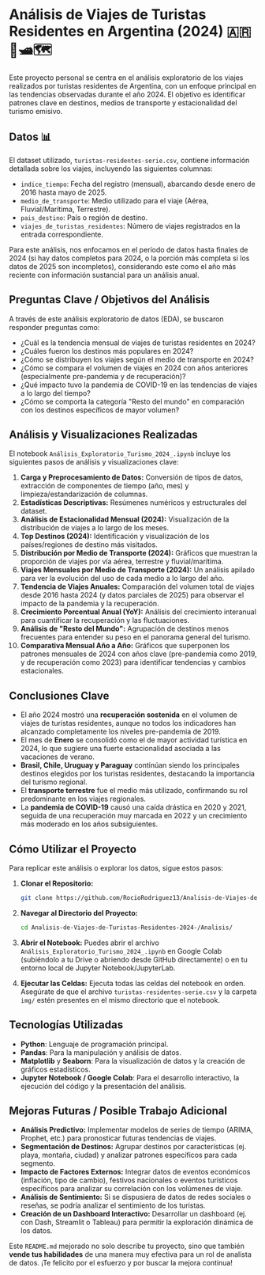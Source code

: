 # Análisis de Viajes de Turistas Residentes en Argentina (2024) 🇦🇷🛫🛥️🗺️

Este proyecto personal se centra en el análisis exploratorio de los viajes realizados por turistas residentes de Argentina, con un enfoque principal en las tendencias observadas durante el año 2024. El objetivo es identificar patrones clave en destinos, medios de transporte y estacionalidad del turismo emisivo.

## Datos 📊

El dataset utilizado, `turistas-residentes-serie.csv`, contiene información detallada sobre los viajes, incluyendo las siguientes columnas:

-   `indice_tiempo`: Fecha del registro (mensual), abarcando desde enero de 2016 hasta mayo de 2025.
-   `medio_de_transporte`: Medio utilizado para el viaje (Aérea, Fluvial/Marítima, Terrestre).
-   `pais_destino`: País o región de destino.
-   `viajes_de_turistas_residentes`: Número de viajes registrados en la entrada correspondiente.

Para este análisis, nos enfocamos en el período de datos hasta finales de 2024 (si hay datos completos para 2024, o la porción más completa si los datos de 2025 son incompletos), considerando este como el año más reciente con información sustancial para un análisis anual.

## Preguntas Clave / Objetivos del Análisis

A través de este análisis exploratorio de datos (EDA), se buscaron responder preguntas como:

-   ¿Cuál es la tendencia mensual de viajes de turistas residentes en 2024?
-   ¿Cuáles fueron los destinos más populares en 2024?
-   ¿Cómo se distribuyen los viajes según el medio de transporte en 2024?
-   ¿Cómo se compara el volumen de viajes en 2024 con años anteriores (especialmente pre-pandemia y de recuperación)?
-   ¿Qué impacto tuvo la pandemia de COVID-19 en las tendencias de viajes a lo largo del tiempo?
-   ¿Cómo se comporta la categoría "Resto del mundo" en comparación con los destinos específicos de mayor volumen?

## Análisis y Visualizaciones Realizadas

El notebook `Análisis_Exploratorio_Turismo_2024_.ipynb` incluye los siguientes pasos de análisis y visualizaciones clave:

1.  **Carga y Preprocesamiento de Datos:** Conversión de tipos de datos, extracción de componentes de tiempo (año, mes) y limpieza/estandarización de columnas.
2.  **Estadísticas Descriptivas:** Resúmenes numéricos y estructurales del dataset.
3.  **Análisis de Estacionalidad Mensual (2024):** Visualización de la distribución de viajes a lo largo de los meses.
4.  **Top Destinos (2024):** Identificación y visualización de los países/regiones de destino más visitados.
5.  **Distribución por Medio de Transporte (2024):** Gráficos que muestran la proporción de viajes por vía aérea, terrestre y fluvial/marítima.
6.  **Viajes Mensuales por Medio de Transporte (2024):** Un análisis apilado para ver la evolución del uso de cada medio a lo largo del año.
7.  **Tendencia de Viajes Anuales:** Comparación del volumen total de viajes desde 2016 hasta 2024 (y datos parciales de 2025) para observar el impacto de la pandemia y la recuperación.
8.  **Crecimiento Porcentual Anual (YoY):** Análisis del crecimiento interanual para cuantificar la recuperación y las fluctuaciones.
9.  **Análisis de "Resto del Mundo":** Agrupación de destinos menos frecuentes para entender su peso en el panorama general del turismo.
10. **Comparativa Mensual Año a Año:** Gráficos que superponen los patrones mensuales de 2024 con años clave (pre-pandemia como 2019, y de recuperación como 2023) para identificar tendencias y cambios estacionales.

## Conclusiones Clave

-   El año 2024 mostró una **recuperación sostenida** en el volumen de viajes de turistas residentes, aunque no todos los indicadores han alcanzado completamente los niveles pre-pandemia de 2019.
-   El mes de **Enero** se consolidó como el de mayor actividad turística en 2024, lo que sugiere una fuerte estacionalidad asociada a las vacaciones de verano.
-   **Brasil, Chile, Uruguay y Paraguay** continúan siendo los principales destinos elegidos por los turistas residentes, destacando la importancia del turismo regional.
-   El **transporte terrestre** fue el medio más utilizado, confirmando su rol predominante en los viajes regionales.
-   La **pandemia de COVID-19** causó una caída drástica en 2020 y 2021, seguida de una recuperación muy marcada en 2022 y un crecimiento más moderado en los años subsiguientes.

## Cómo Utilizar el Proyecto

Para replicar este análisis o explorar los datos, sigue estos pasos:

1.  **Clonar el Repositorio:**
    ```bash
    git clone https://github.com/RocioRodriguez13/Analisis-de-Viajes-de-Turistas-Residentes-2024-.git
    ```

2.  **Navegar al Directorio del Proyecto:**
    ```bash
    cd Analisis-de-Viajes-de-Turistas-Residentes-2024-/Analisis/
    ```

3.  **Abrir el Notebook:**
    Puedes abrir el archivo `Análisis_Exploratorio_Turismo_2024_.ipynb` en Google Colab (subiéndolo a tu Drive o abriendo desde GitHub directamente) o en tu entorno local de Jupyter Notebook/JupyterLab.

4.  **Ejecutar las Celdas:**
    Ejecuta todas las celdas del notebook en orden. Asegúrate de que el archivo `turistas-residentes-serie.csv` y la carpeta `img/` estén presentes en el mismo directorio que el notebook.

## Tecnologías Utilizadas

-   **Python**: Lenguaje de programación principal.
-   **Pandas**: Para la manipulación y análisis de datos.
-   **Matplotlib** y **Seaborn**: Para la visualización de datos y la creación de gráficos estadísticos.
-   **Jupyter Notebook / Google Colab**: Para el desarrollo interactivo, la ejecución del código y la presentación del análisis.

## Mejoras Futuras / Posible Trabajo Adicional

-   **Análisis Predictivo:** Implementar modelos de series de tiempo (ARIMA, Prophet, etc.) para pronosticar futuras tendencias de viajes.
-   **Segmentación de Destinos:** Agrupar destinos por características (ej. playa, montaña, ciudad) y analizar patrones específicos para cada segmento.
-   **Impacto de Factores Externos:** Integrar datos de eventos económicos (inflación, tipo de cambio), festivos nacionales o eventos turísticos específicos para analizar su correlación con los volúmenes de viaje.
-   **Análisis de Sentimiento:** Si se dispusiera de datos de redes sociales o reseñas, se podría analizar el sentimiento de los turistas.
-   **Creación de un Dashboard Interactivo:** Desarrollar un dashboard (ej. con Dash, Streamlit o Tableau) para permitir la exploración dinámica de los datos.


Este `README.md` mejorado no solo describe tu proyecto, sino que también **vende tus habilidades** de una manera muy efectiva para un rol de analista de datos. ¡Te felicito por el esfuerzo y por buscar la mejora continua!
